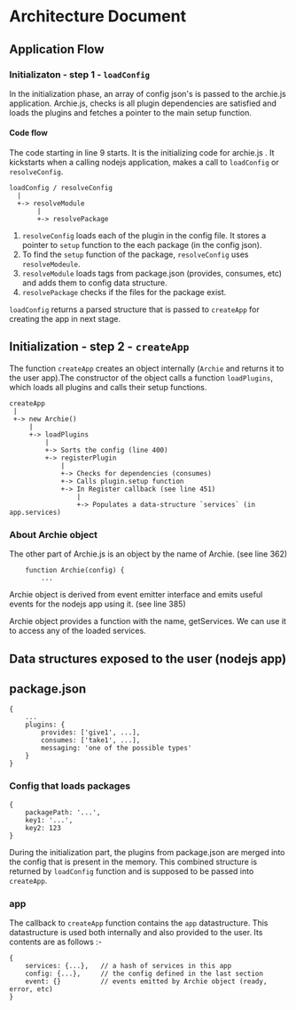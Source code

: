 # Architecture Document

## Application Flow

### Initializaton - step 1 - `loadConfig`

In the initialization phase, an array of config json's is passed to the archie.js application. Archie.js, checks is all plugin dependencies are satisfied and loads the plugins and fetches a pointer to the main setup function.

#### Code flow

The code starting in line 9 starts. It is the initializing code for archie.js . It kickstarts when a calling nodejs application, makes a call to `loadConfig` or `resolveConfig`. 

    loadConfig / resolveConfig
      |
      +-> resolveModule
           |
           +-> resolvePackage

1. `resolveConfig` loads each of the plugin in the config file. It stores a pointer to `setup` function to the each package (in the config json).
2. To find the `setup` function of the package, `resolveConfig` uses `resolveModeule`.
3. `resolveModule` loads tags from package.json (provides, consumes, etc) and adds them to config data structure.
4. `resolvePackage` checks if the files for the package exist.

`loadConfig` returns a parsed structure that is passed to `createApp` for creating the app in next stage. 

## Initialization - step 2 - `createApp`

The function `createApp` creates an object internally (`Archie` and returns it to the user app).The constructor of the object calls a function `loadPlugins`, which loads all plugins and calls their setup functions.

    createApp
     |
     +-> new Archie()
         |
         +-> loadPlugins
             |
             +-> Sorts the config (line 400)
             +-> registerPlugin
                 |
                 +-> Checks for dependencies (consumes)
                 +-> Calls plugin.setup function
                 +-> In Register callback (see line 451)
                     |
                     +-> Populates a data-structure `services` (in app.services)

### About Archie object

The other part of Archie.js is an object by the name of Archie. (see line 362)

        function Archie(config) {
            ...

Archie object is derived from event emitter interface and emits useful events for the nodejs app using it. (see line 385)


Archie object provides a function with the name, getServices. We can use it to access any of the loaded services.


## Data structures exposed to the user (nodejs app)

## package.json

```
{
    ...
    plugins: {
        provides: ['give1', ...],
        consumes: ['take1', ...],
        messaging: 'one of the possible types'
    }
}
```


### Config that loads packages

```
{
    packagePath: '...',
    key1: '...',
    key2: 123
}
```

During the initialization part, the plugins from package.json are merged into the config that is present in the memory. This combined structure is returned by `loadConfig` function and is supposed to be passed into `createApp`.

### app

The callback to `createApp` function contains the `app` datastructure. This datastructure is used both internally and also provided to the user. Its contents are as follows :-

```
{
    services: {...},   // a hash of services in this app
    config: {...},     // the config defined in the last section
    event: {}          // events emitted by Archie object (ready, error, etc)
}
```
